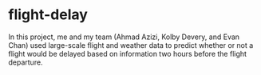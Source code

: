 # flight-delay

In this project, me and my team (Ahmad Azizi, Kolby Devery, and Evan Chan) used large-scale flight and weather data to predict whether or not a flight would be delayed based on information two hours before the flight departure. 
